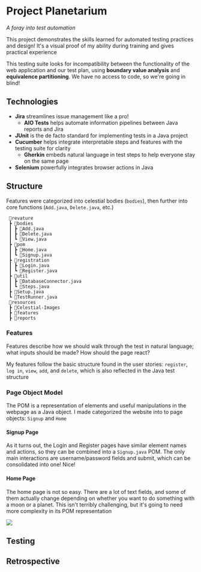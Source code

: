 # Project Planetarium

_A foray into test automation_

This project demonstrates the skills learned for automated testing practices
and design! It's a visual proof of my ability during training and gives
practical experience

This testing suite looks for incompatibility between the 
functionality of the web application and our test plan, using **boundary 
value analysis** and **equivalence partitioning**. We have no access to 
code, so we're going in blind! 

## Technologies

- **Jira** streamlines issue management like a pro!
    - **AIO Tests** helps automate information pipelines between Java 
      reports and Jira  
- **JUnit** is the de facto standard for implementing tests in a Java project
- **Cucumber** helps integrate interpretable steps and features with 
  the testing suite for clarity
  - **Gherkin** embeds natural language in test steps to help 
    everyone stay on the same page
- **Selenium** powerfully integrates browser actions in Java 

## Structure

Features were categorized into celestial bodies (`bodies`), then further
into core functions (`Add.java`, `Delete.java`, etc.)

````
 📂revature 
 ┣ 📂bodies
 ┃ ┣ 🍵Add.java
 ┃ ┣ 🍵Delete.java
 ┃ ┗ 🍵View.java
 ┣ 📂pom
 ┃ ┣ 🍵Home.java
 ┃ ┗ 🍵Signup.java
 ┣ 📂registration
 ┃ ┣ 🍵Login.java
 ┃ ┗ 🍵Register.java
 ┣ 📂util
 ┃ ┣ 🍵DatabaseConnector.java
 ┃ ┗ 🍵Steps.java
 ┣ 🍵Setup.java
 ┗ 🍵TestRunner.java
 📂resources
 ┣ 📂Celestial-Images
 ┣ 📂features
 ┣ 📂reports
````

### Features

Features describe how we should walk through the test in natural 
language; what inputs should be made? How should the page react? 

My features follow the basic structure found in the user stories:
`register`, `log in`, `view`, `add`,
and  `delete`, which is also reflected in the Java test structure

[//]: # (This information isn't visible)

### Page Object Model

The POM is a representation of elements and useful manipulations in 
the webpage as a Java object. I made categorized the website into
to page objects: `Signup` and `Home`

#### Signup Page

As it turns out, the Login and Register pages have similar element names and actions,
so they can be combined into a `Signup.java` POM. The only main interactions are 
username/password fields and submit, which can be consolidated into one! Nice!

#### Home Page

The home page is not so easy. There are a lot of text fields, and some of them
actually change depending on whether you want to do something with a moon or 
a planet. This isn't terribly challenging, but it's going to need more complexity
in its POM representation

![](https://imgur.com/in2oqR0)


## Testing



## Retrospective


